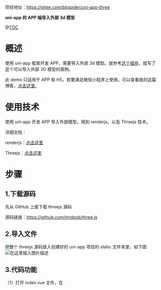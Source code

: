 

项目地址：https://gitee.com/bbspider/uni-app-three

**uni-app 的  APP 端导入外部 3d 模型**

@[TOC](目录)

# 概述
使用 uni-app 框架开发  APP，需要导入外部 3d 模型。就参考[这个插件](https://ext.dcloud.net.cn/plugin?id=4445)，就写了这个可以导入外部 3D 模型的案例。

此 demo 只适用于 APP 和 H5，若要满足微信小程序上使用，可以查看我的这篇博客，[点击这里](https://blog.csdn.net/qq_40558766/article/details/105374678?ops_request_misc=%257B%2522request%255Fid%2522%253A%2522164154546716781683982640%2522%252C%2522scm%2522%253A%252220140713.130102334.pc%255Fblog.%2522%257D&request_id=164154546716781683982640&biz_id=0&utm_medium=distribute.pc_search_result.none-task-blog-2~blog~first_rank_ecpm_v1~rank_v31_ecpm-3-105374678.nonecase&utm_term=threejs&spm=1018.2226.3001.4450)。



# 使用技术
使用 uni-app 开发 APP 导入外部模型，用到 renderjs，以及 Threejs 技术。

详细文档：

renderjs：[点击这里](https://uniapp.dcloud.io/frame?id=renderjs)

Threejs：[点击这里](http://www.yanhuangxueyuan.com/threejs/docs/index.html)

# 步骤
## 1.下载源码

先从 GitHub 上面下载 threejs 源码

源码链接：https://github.com/mrdoob/three.js

## 2.导入文件

把整个 threejs 源码放入创建好的 uni-app 项目的 static 文件夹里，如下图
![在这里插入图片描述](https://img-blog.csdnimg.cn/90bf010f1df14a6b88c9b582806b7599.png?x-oss-process=image/watermark,type_d3F5LXplbmhlaQ,shadow_50,text_Q1NETiBA54mb5ZOe5ZOe5p2C6K6w,size_10,color_FFFFFF,t_70,g_se,x_16)
## 3.代码功能

（1）打开 index.vue 文件，在 <template> 标签里加上如下代码，这里是 3d 模型在页面上展示的位置

（2）使用 renderjs 在 js 代码里，在<script> 的标签上加上 lang="renderjs" 以及 module="three" 

（3）导入 threejs 文件，以及 OrbitControls 和 GLTFLoader 文件

OrbitControls：是对 Threejs 的三维场景进行缩放、平移、旋转操作

GLTFLoader：导入 glb 格式模型，若要导入其他格式模型，可尝试在 loaders 目录下加载其他文件

（5）接下来就是创建场景，导入模型以及渲染了

# 代码
## 1.所有代码

```javascript
<template>
	<!-- #ifdef APP-PLUS || H5 -->
	<view id="threeView"></view>
	<!-- #endif -->
	<!-- #ifndef APP-PLUS || H5 -->
	<view>非 APP、H5 环境不支持</view>
	<!-- #endif -->

</template>


<!-- 只能在APP和h5端运行 -->
<script module="three" lang="renderjs">
	const THREE = require('static/three/build/three.min.js')
	
	// OrbitControls 是对 Threejs 的三维场景进行缩放、平移、旋转操作
	import {
		OrbitControls
	} from 'static/three/examples/jsm/controls/OrbitControls.js'

	// 导入 glb 格式模型，若要导入其他格式模型，可尝试在 loaders 目录下加载其他文件
	import {
		GLTFLoader
	} from 'static/three/examples/jsm/loaders/GLTFLoader.js'

	var renderer;
	var scene;
	var camera;
	var controls;

	export default {

		mounted() {
			this.initThree();//加载场景
			this.leadModel();//导入模型
			this.createControls();//控制模型的缩放、平移、旋转操作

		},
		
		methods: {

			createControls() {
				controls = new OrbitControls(camera, renderer.domElement)
			},

			// 导入模型
			leadModel() {
				let loader = new GLTFLoader();

				// 导入本地或者服务器上的模型都可以
				loader.load('static/model/RobotExpressive.glb', function(gltf) {
					// loader.load('https://threejs.org/examples/models/gltf/RobotExpressive/RobotExpressive.glb', function(gltf) {

					scene.add(gltf.scene);

				});

			},

			initThree() {
				// 如果返回的不是未定义，说明threejs成功引入
				console.log('打印场景API', THREE.Scene);

				/* 创建场景对象Scene */
				scene = new THREE.Scene();

				// 环境光
				var ambient = new THREE.AmbientLight(0xffffff);
				scene.add(ambient);

				/*
				    相机设置
				 */
				var width = window.innerWidth; // 窗口宽度
				var height = window.innerHeight; // 高度
				// var width = 300; // 窗口宽度
				// var height = 300; // 高度
				var k = width / height; // 窗口宽高比
				var s = 1000; // 三维场景显示范围控制系数，系数越大，显示的范围越大
				// 创建相机对象（正射投影）
				camera = new THREE.PerspectiveCamera(45, k, 1, 10000);
				camera.position.set(0, 0, 20); //设置相机的摆放位置
				camera.lookAt(new THREE.Vector3(0, 0, 0)); // 控制相机的焦点(镜头)位置，决定相机的朝向（取值为3维坐标对象-THREE.Vector3(x,y,z)）

				/*
				    创建渲染器对象
				 */
				renderer = new THREE.WebGLRenderer({
					antialias: true,
					// alpha: true //设置透明，为true时，背景颜色需要注释掉
				});

				renderer.setSize(width, height); // 设置渲染区域尺寸
				renderer.setClearColor(0XECF1F3, 1); // 设置背景颜色
				const element = document.getElementById('threeView')
				element.appendChild(renderer.domElement); // body元素中插入canvas对象
				// 执行渲染操作，指定场景，相机作为参数
				renderer.render(scene, camera);

				this.render();
			},

			// 动画
			render() {
				let that = this;
				requestAnimationFrame(function() {
					that.render();
				});
				renderer.render(scene, camera); //执行渲染操作
			},

		}
	}
</script>

<style>

</style>

```




